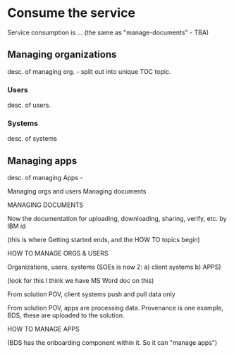 # Consume the service
Service consumption is ... (the same as "manage-documents" - TBA)

## Managing organizations
desc. of managing org. - split out into unique TOC topic.

### Users
desc. of users.

### Systems
desc. of systems

## Managing apps
desc. of managing Apps -


Managing orgs and users
Managing documents

MANAGING DOCUMENTS

Now the documentation for uploading, downloading, sharing, verify, etc. by IBM id
<our original Word doc>

(this is where Getting started ends, and the HOW TO topics begin)

HOW TO MANAGE ORGS & USERS

Organizations, users, systems (SOEs is now 2: a) client systems b) APPS)

(look for this I think we have MS Word doc on this)

From solution POV, client systems push and pull data only

From solution POV, apps are processing data. Provenance is one example, BDS,
these are uploaded to the solution.

HOW TO MANAGE APPS

(BDS has the onboarding component within it. So it can "manage apps")
